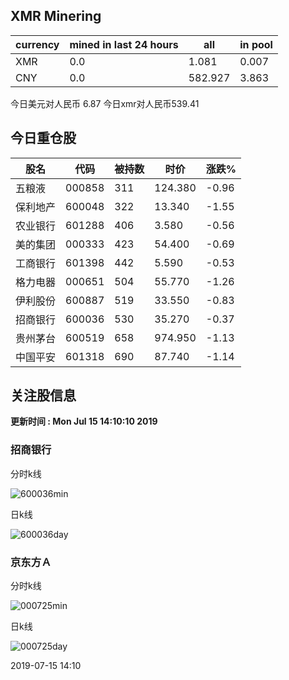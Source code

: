 ## XMR Minering

|currency|mined in last 24 hours|all|in pool|
|---|---|---|---|
|XMR|0.0|1.081|0.007|
|CNY|0.0|582.927|3.863|

今日美元对人民币 6.87	今日xmr对人民币539.41


## 今日重仓股 

|股名|代码|被持数|时价|涨跌%|
|---|---|---|---|---|
|五粮液|000858|311|124.380|-0.96|
|保利地产|600048|322|13.340|-1.55|
|农业银行|601288|406|3.580|-0.56|
|美的集团|000333|423|54.400|-0.69|
|工商银行|601398|442|5.590|-0.53|
|格力电器|000651|504|55.770|-1.26|
|伊利股份|600887|519|33.550|-0.83|
|招商银行|600036|530|35.270|-0.37|
|贵州茅台|600519|658|974.950|-1.13|
|中国平安|601318|690|87.740|-1.14|

## 关注股信息
**更新时间 : Mon Jul 15 14:10:10 2019**
### 招商银行 
分时k线

![600036min](http://image.sinajs.cn/newchart/min/n/sh600036.gif)

日k线

![600036day](http://image.sinajs.cn/newchart/daily/n/sh600036.gif)

### 京东方Ａ 
分时k线

![000725min](http://image.sinajs.cn/newchart/min/n/sz000725.gif)

日k线

![000725day](http://image.sinajs.cn/newchart/daily/n/sz000725.gif)

2019-07-15 14:10